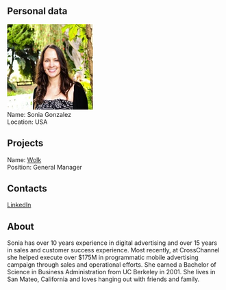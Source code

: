 ## Personal data
![sonia gonzalez photo](photo/sonia_gonzalez.jpg)  
Name:     Sonia Gonzalez  
Location: USA
## Projects 
Name: [Wolk](../projects/wolk.md)  
Position: General Manager    
## Contacts
[LinkedIn](https://www.linkedin.com/in/soniago)    
## About
Sonia has over 10 years experience in digital advertising and over 15 years in sales and customer success experience. Most recently, at CrossChannel she helped execute over $175M in programmatic mobile advertising campaign through sales and operational efforts. She earned a Bachelor of Science in Business Administration from UC Berkeley in 2001. She lives in San Mateo, California and loves hanging out with friends and family.

